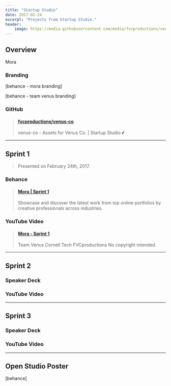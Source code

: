 ```yaml
---
title: "Startup Studio"
date: 2017-02-24
excerpt: "Projects from Startup Studio."
header:
    image: https://media.githubusercontent.com/media/fvcproductions/venus-co/assets/images/logos/mora/type.png
---
```


## Overview

Mora

### Branding

[behance - mora branding]

[behance - team venus branding]

### GitHub

<blockquote class="embedly-card"><h4><a href="https://github.com/fvcproductions/venus-co">fvcproductions/venus-co</a></h4><p>venus-co - Assets for Venus Co. | Startup Studio 💕</p></blockquote>

---

## Sprint 1

> Presented on February 24th, 2017.

### Behance

<blockquote class="embedly-card"><h4><a href="https://www.behance.net/gallery/49477703/Mora-Sprint-1">Mora | Sprint 1</a></h4><p>Showcase and discover the latest work from top online portfolios by creative professionals across industries.</p></blockquote>

### YouTube Video

<blockquote class="embedly-card"><h4><a href="https://www.youtube.com/watch?v=zdXsn-vM1tQ">Mora - Sprint 1</a></h4><p>Team Venus Cornell Tech FVCproductions No copyright intended.</p></blockquote>

---

## Sprint 2

### Speaker Deck

### YouTube Video

---

## Sprint 3

### Speaker Deck

### YouTube Video

---

## Open Studio Poster

[behance]